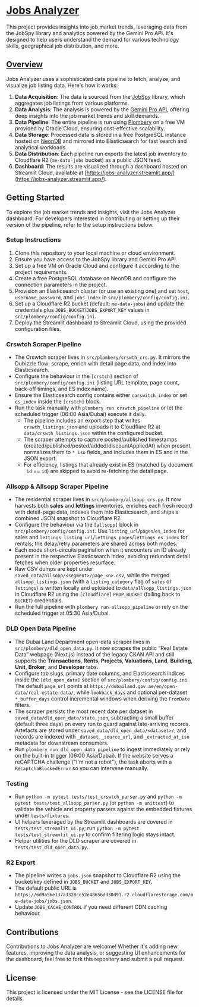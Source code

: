 # [Jobs Analyzer](https://jobs-analyzer.streamlit.app/)

This project provides insights into job market trends, leveraging data from the JobSpy library and analytics powered by the Gemini Pro API. It's designed to help users understand the demand for various technology skills, geographical job distribution, and more.

## [Overview](https://jobs-analyzer.streamlit.app/)

Jobs Analyzer uses a sophisticated data pipeline to fetch, analyze, and visualize job listing data. Here's how it works:

1. **Data Acquisition**: The data is sourced from the [JobSpy](https://github.com/Bunsly/JobSpy) library, which aggregates job listings from various platforms.
2. **Data Analysis**: The analysis is powered by the [Gemini Pro API](https://ai.google.dev/), offering deep insights into the job market trends and skill demands.
3. **Data Pipeline**: The entire pipeline is run using [Plombery](https://lucafaggianelli.github.io/plombery/) on a free VM provided by Oracle Cloud, ensuring cost-effective scalability.
4. **Data Storage**: Processed data is stored in a free PostgreSQL instance hosted on [NeonDB](https://neon.tech/) and mirrored into Elasticsearch for fast search and analytical workloads.
5. **Data Distribution**: Each pipeline run exports the latest job inventory to Cloudflare R2 (`me-data-jobs` bucket) as a public JSON feed.
6. **Dashboard**: The results are visualized through a dashboard hosted on Streamlit Cloud, available at [https://jobs-analyzer.streamlit.app/](https://jobs-analyzer.streamlit.app/).

## Getting Started

To explore the job market trends and insights, visit the Jobs Analyzer dashboard. For developers interested in contributing or setting up their version of the pipeline, refer to the setup instructions below.

### Setup Instructions

1. Clone this repository to your local machine or cloud environment.
2. Ensure you have access to the JobSpy library and Gemini Pro API.
3. Set up a free VM on Oracle Cloud and configure it according to the project requirements.
4. Create a free PostgreSQL database on NeonDB and configure the connection parameters in the project.
5. Provision an Elasticsearch cluster (or use an existing one) and set `host`, `username`, `password`, and `jobs_index` in `src/plombery/config/config.ini`.
6. Set up a Cloudflare R2 bucket (default: `me-data-jobs`) and update the credentials plus `JOBS_BUCKET`/`JOBS_EXPORT_KEY` values in `src/plombery/config/config.ini`.
7. Deploy the Streamlit dashboard to Streamlit Cloud, using the provided configuration files.

### Crswtch Scraper Pipeline

- The Crswtch scraper lives in `src/plombery/crswth_crs.py`. It mirrors the Dubizzle flow: scrape, enrich with detail page data, and index into Elasticsearch.
- Configure the behaviour in the `[crstch]` section of `src/plombery/config/config.ini` (listing URL template, page count, back-off timings, and ES index name).
- Ensure the Elasticsearch config contains either `carswitch_index` or set `es_index` inside the `[crstch]` block.
- Run the task manually with `plombery run crswtch_pipeline` or let the scheduled trigger (06:00 Asia/Dubai) execute it daily.
  - The pipeline includes an export step that writes `crswth_listings.json` and uploads it to Cloudflare R2 at `data/crswth_listings.json` within the configured bucket.
  - The scraper attempts to capture posted/published timestamps (created/published/posted/added/discountAppliedAt) when present, normalizes them to `*_iso` fields, and includes them in ES and in the JSON export.
  - For efficiency, listings that already exist in ES (matched by document `_id` == `id`) are skipped to avoid re-fetching the detail page.

### Allsopp & Allsopp Scraper Pipeline

- The residential scraper lives in `src/plombery/allsopp_crs.py`. It now harvests both **sales** and **lettings** inventories, enriches each fresh record with detail-page data, indexes them into Elasticsearch, and ships a combined JSON snapshot to Cloudflare R2.
- Configure the behaviour via the `[allsopp]` block in `src/plombery/config/config.ini`. Use `listing_url`/`pages`/`es_index` for sales and `lettings_listing_url`/`lettings_pages`/`lettings_es_index` for rentals; the delay/retry parameters are shared across both modes.
- Each mode short-circuits pagination when it encounters an ID already present in the respective Elasticsearch index, avoiding redundant detail fetches when older properties resurface.
- Raw CSV dumps are kept under `saved_data/allsopp/<segment>/page_<n>.csv`, while the merged `allsopp_listings.json` (with a `listing_category` flag of `sales` or `lettings`) is written locally and uploaded to `data/allsopp_listings.json` in Cloudflare R2 using the `[cloudflare]` `PROP_BUCKET` (falling back to `BUCKET`) credentials.
- Run the full pipeline with `plombery run allsopp_pipeline` or rely on the scheduled trigger at 05:30 Asia/Dubai.

### DLD Open Data Pipeline

- The Dubai Land Department open-data scraper lives in `src/plombery/dld_open_data.py`. It now scrapes the public “Real Estate Data” webpage (Next.js) instead of the legacy CKAN API and still supports the **Transactions**, **Rents**, **Projects**, **Valuations**, **Land**, **Building**, **Unit**, **Broker**, and **Developer** tabs.
- Configure tab slugs, primary date columns, and Elasticsearch indices inside the `[dld_open_data]` section of `src/plombery/config/config.ini`. The default `page_url` points at `https://dubailand.gov.ae/en/open-data/real-estate-data/`, while `lookback_days` and optional per-dataset `*_buffer_days` control incremental windows when deriving the `FromDate` filters.
- The scraper persists the most recent date per dataset in `saved_data/dld_open_data/state.json`, subtracting a small buffer (default three days) on every run to guard against late-arriving records. Artefacts are stored under `saved_data/dld_open_data/<dataset>/`, and records are indexed with `_dataset`, `_source_url`, and `_extracted_at_iso` metadata for downstream consumers.
- Run `plombery run dld_open_data_pipeline` to ingest immediately or rely on the built-in trigger (06:00 Asia/Dubai). If the website serves a reCAPTCHA challenge ("I'm not a robot"), the task aborts with a `RecaptchaBlockedError` so you can intervene manually.

### Testing

- Run `python -m pytest tests/test_crswtch_parser.py` and `python -m pytest tests/test_allsopp_parser.py` (or `python -m unittest`) to validate the vehicle and property parsers against the embedded fixtures under `tests/fixtures`.
- UI helpers leveraged by the Streamlit dashboards are covered in `tests/test_streamlit_ui.py`; run `python -m pytest tests/test_streamlit_ui.py` to confirm filtering logic stays intact.
- Helper utilities for the DLD scraper are covered in `tests/test_dld_open_data.py`.

### R2 Export

- The pipeline writes a `jobs.json` snapshot to Cloudflare R2 using the bucket/key defined in `JOBS_BUCKET` and `JOBS_EXPORT_KEY`.
- The default public URL is `https://6d9a56e137a3328cc52e48656dd30d91.r2.cloudflarestorage.com/me-data-jobs/jobs.json`.
- Update `JOBS_CACHE_CONTROL` if you need different CDN caching behaviour.

## Contributions

Contributions to Jobs Analyzer are welcome! Whether it's adding new features, improving the data analysis, or suggesting UI enhancements for the dashboard, feel free to fork this repository and submit a pull request.

## License

This project is licensed under the MIT License - see the LICENSE file for details.
